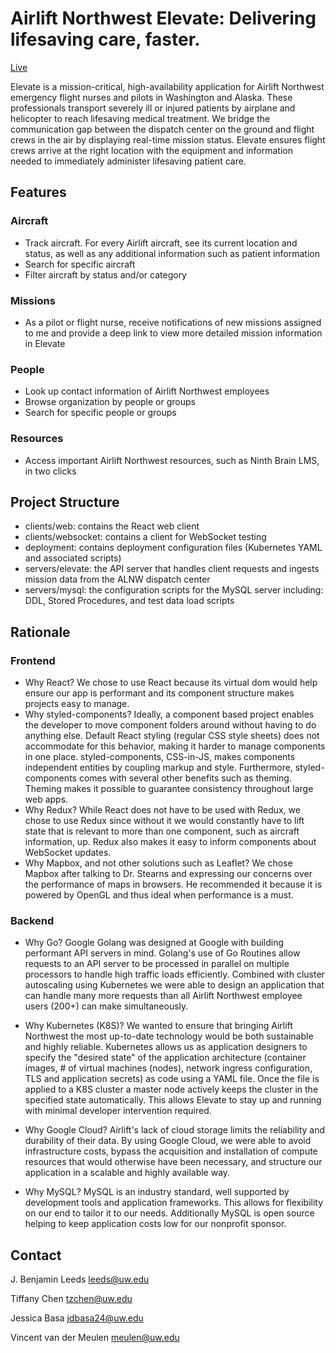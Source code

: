 # Airlift Northwest Elevate: Delivering lifesaving care, faster.
[Live](https://test.elevate.airliftnw.org/)

Elevate is a mission-critical, high-availability application for Airlift Northwest emergency flight nurses and pilots in Washington and Alaska. These professionals transport severely ill or injured patients by airplane and helicopter to reach lifesaving medical treatment. We bridge the communication gap between the dispatch center on the ground and flight crews in the air by displaying real-time mission status. Elevate ensures flight crews arrive at the right location with the equipment and information needed to immediately administer lifesaving patient care.

## Features

### Aircraft

* Track aircraft. For every Airlift aircraft, see its current location and status, as well as any additional information such as patient information
* Search for specific aircraft
* Filter aircraft by status and/or category

### Missions
* As a pilot or flight nurse, receive notifications of new missions assigned to me and provide a deep link to view more detailed mission information in Elevate

### People

* Look up contact information of Airlift Northwest employees
* Browse organization by people or groups
* Search for specific people or groups

### Resources

* Access important Airlift Northwest resources, such as Ninth Brain LMS, in two clicks

## Project Structure

* clients/web: contains the React web client
* clients/websocket: contains a client for WebSocket testing
* deployment: contains deployment configuration files (Kubernetes YAML and associated scripts)
* servers/elevate: the API server that handles client requests and ingests mission data from the ALNW dispatch center 
* servers/mysql: the configuration scripts for the MySQL server including: DDL, Stored Procedures, and test data load scripts

## Rationale

### Frontend

* Why React? We chose to use React because its virtual dom would help ensure our app is performant and its component structure makes projects easy to manage.
* Why styled-components? Ideally, a component based project enables the developer to move component folders around without having to do anything else. Default React styling (regular CSS style sheets) does not accommodate for this behavior, making it harder to manage components in one place. styled-components, CSS-in-JS, makes components independent entities by coupling markup and style. Furthermore, styled-components comes with several other benefits such as theming. Theming makes it possible to guarantee consistency throughout large web apps.
* Why Redux? While React does not have to be used with Redux, we chose to use Redux since without it we would constantly have to lift state that is relevant to more than one component, such as aircraft information, up. Redux also makes it easy to inform components about WebSocket updates.
* Why Mapbox, and not other solutions such as Leaflet? We chose Mapbox after talking to Dr. Stearns and expressing our concerns over the performance of maps in browsers. He recommended it because it is powered by OpenGL and thus ideal when performance is a must.

### Backend

* Why Go? Google Golang was designed at Google with building performant API servers in mind. Golang's use of Go Routines allow requests to an API server to be processed in parallel on multiple processors to handle high traffic loads efficiently. Combined with cluster autoscaling using Kubernetes we were able to design an application that can handle many more requests than all Airlift Northwest employee users (200+) can make simultaneously. 

* Why Kubernetes (K8S)?  We wanted to ensure that bringing Airlift Northwest the most up-to-date technology would be both sustainable and highly reliable. Kubernetes allows us as application designers to specify the "desired state" of the application architecture (container images, # of virtual machines (nodes), network ingress configuration, TLS and application secrets) as code using a YAML file. Once the file is applied to a K8S cluster a master node actively keeps the cluster in the specified state automatically. This allows Elevate to stay up and running with minimal developer intervention required. 

* Why Google Cloud? Airlift's lack of cloud storage limits the reliability and durability of their data. By using Google Cloud, we were able to avoid infrastructure costs, bypass the acquisition and installation of compute resources that would otherwise have been necessary, and structure our application in a scalable and highly available way.

* Why MySQL? MySQL is an industry standard, well supported by development tools and application frameworks. This allows for flexibility on our end to tailor it to our needs. Additionally MySQL is open source helping to keep application costs low for our nonprofit sponsor. 

## Contact

J. Benjamin Leeds
leeds@uw.edu

Tiffany Chen
tzchen@uw.edu

Jessica Basa
jdbasa24@uw.edu

Vincent van der Meulen
meulen@uw.edu
